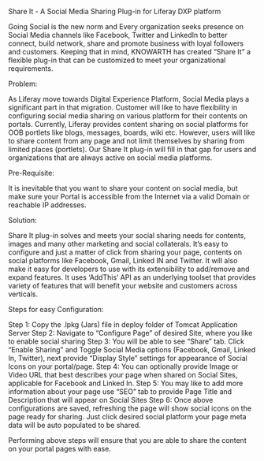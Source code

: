 Share It - A Social Media Sharing Plug-in for Liferay DXP platform 

Going Social is the new norm and Every organization seeks presence on Social Media channels like Facebook, Twitter and LinkedIn to better connect, build network, share and promote business with loyal followers and customers. Keeping that in mind, KNOWARTH has created “Share It” a flexible plug-in that can be customized to meet your organizational requirements.


Problem:

As Liferay move towards Digital Experience Platform, Social Media plays a significant part in that migration. Customer will like to have flexibility in configuring social media sharing on various platform for their contents on portals.
Currently, Liferay provides content sharing on social platforms for OOB portlets like blogs, messages, boards, wiki etc. However, users will like to share content from any page and not limit themselves by sharing from limited places (portlets). Our Share It plug-in will fill in that gap for users and organizations that are always active on social media platforms.

Pre-Requisite:

It is inevitable that you want to share your content on social media, but make sure your Portal is accessible from the Internet via a valid Domain or reachable IP addresses.

Solution:

Share It plug-in solves and meets your social sharing needs for contents, images and many other marketing and social collaterals. It’s easy to configure and just a matter of click from sharing your page, contents on social platforms like Facebook, Gmail, Linked IN and Twitter.
It will also make it easy for developers to use with its extensibility to add/remove and expand features. It uses ‘AddThis’ API as an underlying toolset that provides variety of features that will benefit your website and customers across verticals.

Steps for easy Configuration:

Step 1: Copy the .lpkg (Jars) file in deploy folder of Tomcat Application Server
Step 2: Navigate to “Configure Page” of desired Site, where you like to enable social sharing
Step 3: You will be able to see “Share” tab. Click “Enable Sharing” and Toggle Social Media options (Facebook, Gmail, Linked In, Twitter), next provide “Display Style” settings for appearance of Social Icons on your portal/page.
Step 4: You can optionally provide Image or Video URL that best describes your page when shared on Social Sites, applicable for Facebook and Linked In.
Step 5: You may like to add more information about your page use “SEO” tab to provide Page Title and Description that will appear on Social Sites
Step 6: Once above configurations are saved, refreshing the page will show social icons on the page ready for sharing. Just click desired social platform your page meta data will be auto populated to be shared.

Performing above steps will ensure that you are able to share the content on your portal pages with ease.